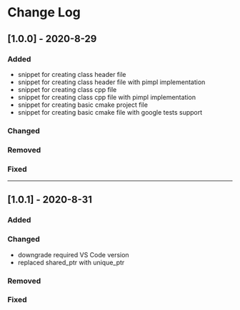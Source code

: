 # Change Log

## [1.0.0] - 2020-8-29
### Added
- snippet for creating class header file
- snippet for creating class header file with pimpl implementation
- snippet for creating class cpp file
- snippet for creating class cpp file with pimpl implementation
- snippet for creating basic cmake project file
- snippet for creating basic cmake file with google tests support

### Changed

### Removed

### Fixed


-----

## [1.0.1] - 2020-8-31

### Added

### Changed

- downgrade required VS Code version 
- replaced shared_ptr with unique_ptr

### Removed

### Fixed

